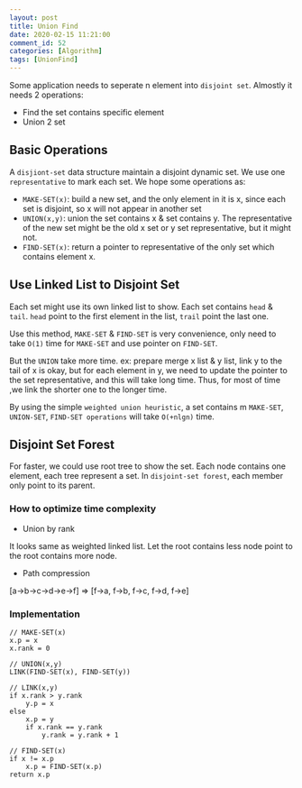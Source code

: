```yaml
---
layout: post
title: Union Find
date: 2020-02-15 11:21:00
comment_id: 52
categories: [Algorithm]
tags: [UnionFind]
---
```


Some application needs to seperate n element into `disjoint set`. Almostly it needs 2 operations:

- Find the set contains specific element
- Union 2 set

## Basic Operations

A `disjiont-set` data structure maintain a disjoint dynamic set. We use one `representative` to mark each set. We hope some operations as:

- `MAKE-SET(x)`: build a new set, and the only element in it is x, since each set is disjoint, so x will not appear in another set
- `UNION(x,y)`: union the set contains x & set contains y. The representative of the new set might be the old x set or y set representative, but it might not.
- `FIND-SET(x)`: return a pointer to representative of the only set which contains element x.

## Use Linked List to Disjoint Set

Each set might use its own linked list to show. Each set contains `head` & `tail`. `head` point to the first element in the list, `trail` point the last one.

Use this method, `MAKE-SET` & `FIND-SET` is very convenience, only need to take `O(1)` time for `MAKE-SET` and use pointer on `FIND-SET`.

But the `UNION` take more time. ex: prepare merge x list & y list, link y to the tail of x is okay, but for each element in y, we need to update the pointer to the set representative, and this will take long time. Thus, for most of time ,we link the shorter one to the longer time.

By using the simple `weighted union heuristic`, a set contains m `MAKE-SET`, `UNION-SET`, `FIND-SET operations` will take `O(+nlgn)` time.

## Disjoint Set Forest

For faster, we could use root tree to show the set. Each node contains one element, each tree represent a set. In `disjoint-set forest`, each member only point to its parent.

### How to optimize time complexity

- Union by rank

It looks same as weighted linked list. Let the root contains less node point to the root contains more node.

- Path compression

[a->b->c->d->e->f] => [f->a, f->b, f->c, f->d, f->e]

### Implementation

```
// MAKE-SET(x)
x.p = x
x.rank = 0

// UNION(x,y)
LINK(FIND-SET(x), FIND-SET(y))

// LINK(x,y)
if x.rank > y.rank
	y.p = x
else 
	x.p = y
	if x.rank == y.rank
		y.rank = y.rank + 1

// FIND-SET(x)
if x != x.p
	x.p = FIND-SET(x.p)
return x.p
```
